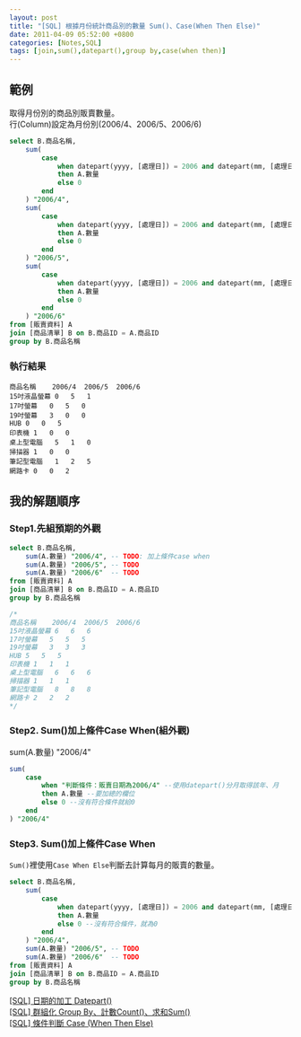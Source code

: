 ```yaml
---
layout: post
title: "[SQL] 根據月份統計商品別的數量 Sum()、Case(When Then Else)"
date: 2011-04-09 05:52:00 +0800
categories: [Notes,SQL]
tags: [join,sum(),datepart(),group by,case(when then)]
---
```


## 範例
取得月份別的商品別販賣數量。        
行(Column)設定為月份別(2006/4、2006/5、2006/6)

```sql
select B.商品名稱,
    sum(
        case
            when datepart(yyyy, [處理日]) = 2006 and datepart(mm, [處理日]) = 4
            then A.數量
            else 0
        end
    ) "2006/4",
    sum(
        case
            when datepart(yyyy, [處理日]) = 2006 and datepart(mm, [處理日]) = 5
            then A.數量
            else 0
        end
    ) "2006/5",
    sum(
        case
            when datepart(yyyy, [處理日]) = 2006 and datepart(mm, [處理日]) = 6
            then A.數量
            else 0
        end
    ) "2006/6"
from [販賣資料] A
join [商品清單] B on B.商品ID = A.商品ID
group by B.商品名稱
```

### 執行結果

```
商品名稱	2006/4	2006/5	2006/6
15吋液晶螢幕	0	5	1
17吋螢幕	0	5	0
19吋螢幕	3	0	0
HUB	0	0	5
印表機	1	0	0
桌上型電腦	5	1	0
掃描器	1	0	0
筆記型電腦	1	2	5
網路卡	0	0	2
```

## 我的解題順序
### Step1.先組預期的外觀

```sql
select B.商品名稱,
    sum(A.數量) "2006/4", -- TODO: 加上條件case when
    sum(A.數量) "2006/5", -- TODO
    sum(A.數量) "2006/6"  -- TODO
from [販賣資料] A
join [商品清單] B on B.商品ID = A.商品ID
group by B.商品名稱

/*
商品名稱	2006/4	2006/5	2006/6
15吋液晶螢幕	6	6	6
17吋螢幕	5	5	5
19吋螢幕	3	3	3
HUB	5	5	5
印表機	1	1	1
桌上型電腦	6	6	6
掃描器	1	1	1
筆記型電腦	8	8	8
網路卡	2	2	2
*/
```

### Step2. Sum()加上條件Case When(組外觀)

sum(A.數量) "2006/4"

```sql
sum(
    case
        when "判斷條件：販賣日期為2006/4" --使用datepart()分月取得該年、月
        then A.數量 --要加總的欄位
        else 0 --沒有符合條件就給0
    end
) "2006/4"
```

### Step3. Sum()加上條件Case When

`Sum()`裡使用`Case When Else`判斷去計算每月的販賣的數量。

```sql
select B.商品名稱,
    sum(
        case
            when datepart(yyyy, [處理日]) = 2006 and datepart(mm, [處理日]) = 4
            then A.數量
            else 0 --沒有符合條件，就為0
        end
    ) "2006/4",
    sum(A.數量) "2006/5", -- TODO
    sum(A.數量) "2006/6"  -- TODO
from [販賣資料] A
join [商品清單] B on B.商品ID = A.商品ID
group by B.商品名稱
```



[[SQL] 日期的加工 Datepart()](https://riivalin.github.io/posts/2011/04/sql-10/)     
[[SQL] 群組化 Group By、計數Count()、求和Sum()](https://riivalin.github.io/posts/2011/04/sql-6/)        
[[SQL] 條件判斷 Case (When Then Else)](https://riivalin.github.io/posts/2011/04/sql-18/) 